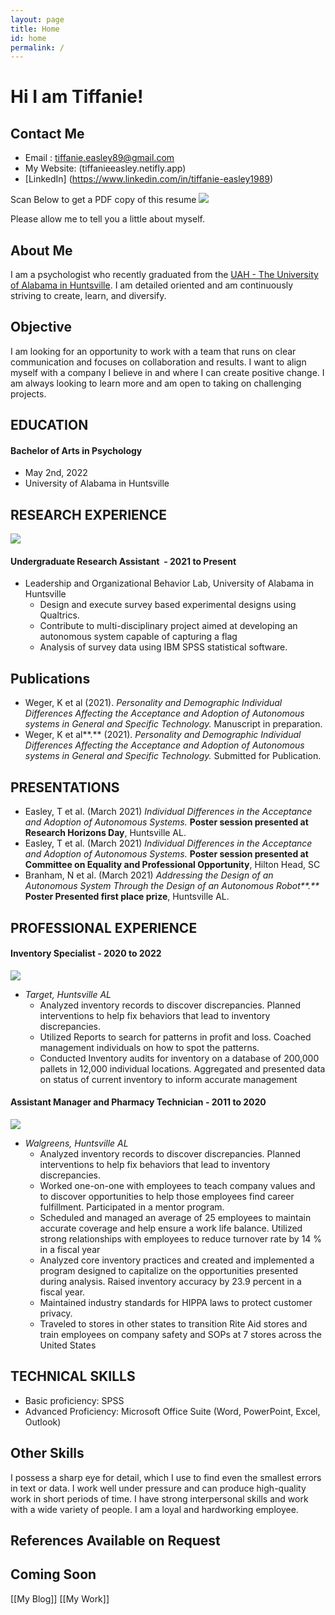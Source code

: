 ```yaml
---
layout: page
title: Home
id: home
permalink: /
---
```


# Hi I am Tiffanie!

## Contact Me
- Email : tiffanie.easley89@gmail.com
- My Website: (tiffanieeasley.netifly.app)
- [LinkedIn] (https://www.linkedin.com/in/tiffanie-easley1989)

Scan Below to get a PDF copy of this resume
![](https://i.imgur.com/psOYa9R.png)

Please allow me to tell you a little about myself. 

## About Me
I am a psychologist who recently graduated from the [UAH - The University of Alabama in Huntsville](https://www.uah.edu/). I am detailed oriented and am continuously striving to create, learn, and diversify. 

## Objective
I am looking for an opportunity to work with a team that runs on clear communication and focuses on collaboration and results. I want to align myself with a company I believe in and where I can create positive change. I am always looking to learn more and am open to taking on challenging projects.

## EDUCATION 
#### Bachelor of Arts in Psychology  
- May 2nd, 2022
- University of Alabama in Huntsville

## RESEARCH EXPERIENCE
![](https://i.imgur.com/qqsdpXQ.png)

#### Undergraduate Research Assistant  - 2021  to Present
- Leadership and Organizational Behavior Lab, University of Alabama in Huntsville
	-  Design and execute survey based experimental designs using Qualtrics.
	- Contribute to multi-disciplinary project aimed at developing an autonomous system capable of capturing a flag
	- Analysis of survey data using IBM SPSS statistical software.

## Publications
- Weger, K et al (2021). _Personality and Demographic Individual Differences Affecting the Acceptance and Adoption of Autonomous systems in General and Specific Technology._ Manuscript in preparation.
- Weger, K et al**.** (2021). _Personality and Demographic Individual Differences Affecting the Acceptance and Adoption of Autonomous systems in General and Specific Technology._ Submitted for Publication.

## PRESENTATIONS
- Easley, T et al. (March 2021) _Individual Differences in the Acceptance and Adoption of Autonomous Systems._ **Poster session presented at Research Horizons Day**, Huntsville AL.
- Easley, T et al. (March 2021) _Individual Differences in the Acceptance and Adoption of Autonomous Systems._ **Poster session presented at Committee on Equality and Professional Opportunity**, Hilton Head, SC
- Branham, N et al. (March 2021) _Addressing the Design of an Autonomous System Through the Design of an Autonomous Robot**.**_ **Poster Presented first place prize**, Huntsville AL.

## PROFESSIONAL EXPERIENCE
#### Inventory Specialist - 2020 to 2022
![](https://i.imgur.com/316NKMF.png)

- _Target, Huntsville AL_
	- Analyzed inventory records to discover discrepancies. Planned interventions to help fix behaviors that lead to inventory discrepancies.
	- Utilized Reports to search for patterns in profit and loss. Coached management individuals on how to spot the patterns.
	- Conducted Inventory audits for inventory on a database of 200,000 pallets in 12,000 individual locations. Aggregated and presented data on status of current inventory to inform accurate management

#### Assistant Manager and Pharmacy Technician - 2011 to 2020
![](https://i.imgur.com/mlG8srw.png)

- _Walgreens, Huntsville AL_
	- Analyzed inventory records to discover discrepancies. Planned interventions to help fix behaviors that lead to inventory discrepancies.
	- Worked one-on-one with employees to teach company values and to discover opportunities to help those employees find career fulfillment. Participated in a mentor program.
	- Scheduled and managed an average of 25 employees to maintain accurate coverage and help ensure a work life balance. Utilized strong relationships with employees to reduce turnover rate by 14 % in a fiscal year
	- Analyzed core inventory practices and created and implemented a program designed to capitalize on the opportunities presented during analysis. Raised inventory accuracy by 23.9 percent in a fiscal year.
	- Maintained industry standards for HIPPA laws to protect customer privacy.
	- Traveled to stores in other states to transition Rite Aid stores and train employees on company safety and SOPs at 7 stores across the United States

## TECHNICAL SKILLS
- Basic proficiency: SPSS
- Advanced Proficiency: Microsoft Office Suite (Word, PowerPoint, Excel, Outlook)

## Other Skills
I possess a sharp eye for detail, which I use to find even the smallest errors in text or data. I work well under pressure and can produce high-quality work in short periods of time. I have strong interpersonal skills and work with a wide variety of people. I am a loyal and hardworking employee.

## References Available on Request

## Coming Soon
[[My Blog]]
[[My Work]]
